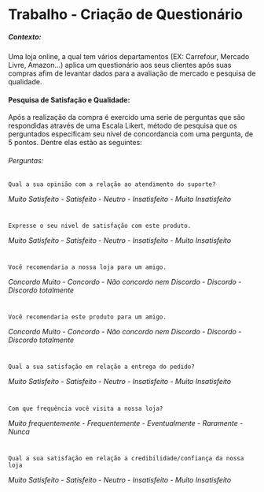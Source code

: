 # Trabalho - Criação de Questionário

##### Contexto:

Uma loja online, a qual tem vários departamentos (EX: Carrefour, Mercado Livre, Amazon...) aplica um questionário aos seus clientes após suas compras afim de levantar dados para a avaliação de mercado e pesquisa de qualidade.

#### Pesquisa de Satisfação e Qualidade:

Após a realização da compra é exercido uma serie de perguntas que são respondidas através de uma Escala Likert, método de pesquisa que os perguntados especificam seu nível de concordancia com uma pergunta, de 5 pontos. Dentre elas estão as seguintes:

###### Perguntas:

    Qual a sua opinião com a relação ao atendimento do suporte?
*Muito Satisfeito* - *Satisfeito* - *Neutro* - *Insatisfeito* - *Muito Insatisfeito*
#
    Expresse o seu nivel de satisfação com este produto.
*Muito Satisfeito* - *Satisfeito* - *Neutro* - *Insatisfeito* - *Muito Insatisfeito*
#
    Você recomendaria a nossa loja para um amigo.
*Concordo Muito* - *Concordo* - *Não concordo nem Discordo* - *Discordo* - *Discordo totalmente*
#
    Você recomendaria este produto para um amigo.
*Concordo Muito* - *Concordo* - *Não concordo nem Discordo* - *Discordo* - *Discordo totalmente*
#
    Qual a sua satisfação em relação a entrega do pedido?
*Muito Satisfeito* - *Satisfeito* - *Neutro* - *Insatisfeito* - *Muito Insatisfeito*
#
    Com que frequência você visita a nossa loja?
*Muito frequentemente* - *Frequentemente* - *Eventualmente* - *Raramente* - *Nunca*
#
    Qual a sua satisfação em relação a credibilidade/confiança da nossa loja
*Muito Satisfeito* - *Satisfeito* - *Neutro* - *Insatisfeito* - *Muito Insatisfeito*
